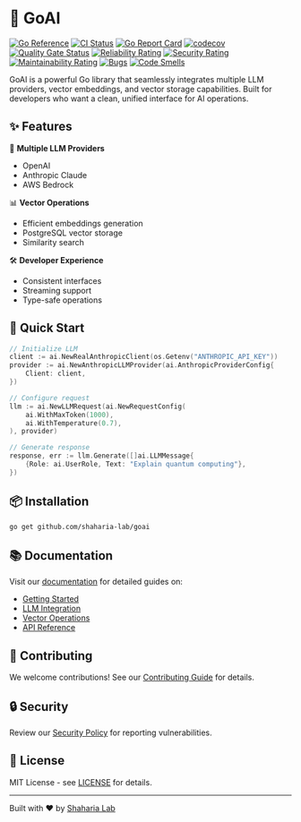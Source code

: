 # 🚀 GoAI

[![Go Reference](https://pkg.go.dev/badge/github.com/shaharia-lab/goai.svg)](https://pkg.go.dev/github.com/shaharia-lab/goai)
[![CI Status](https://github.com/shaharia-lab/goai/actions/workflows/CI.yaml/badge.svg)](https://github.com/shaharia-lab/goai/actions/workflows/CI.yaml)
[![Go Report Card](https://goreportcard.com/badge/github.com/shaharia-lab/goai)](https://goreportcard.com/report/github.com/shaharia-lab/goai)
[![codecov](https://codecov.io/gh/shaharia-lab/goai/branch/main/graph/badge.svg)](https://codecov.io/gh/shaharia-lab/goai)
[![Quality Gate Status](https://sonarcloud.io/api/project_badges/measure?project=shaharia-lab_goai&metric=alert_status)](https://sonarcloud.io/summary/new_code?id=shaharia-lab_goai)
[![Reliability Rating](https://sonarcloud.io/api/project_badges/measure?project=shaharia-lab_goai&metric=reliability_rating)](https://sonarcloud.io/summary/new_code?id=shaharia-lab_goai)
[![Security Rating](https://sonarcloud.io/api/project_badges/measure?project=shaharia-lab_goai&metric=security_rating)](https://sonarcloud.io/summary/new_code?id=shaharia-lab_goai)
[![Maintainability Rating](https://sonarcloud.io/api/project_badges/measure?project=shaharia-lab_goai&metric=sqale_rating)](https://sonarcloud.io/summary/new_code?id=shaharia-lab_goai)
[![Bugs](https://sonarcloud.io/api/project_badges/measure?project=shaharia-lab_goai&metric=bugs)](https://sonarcloud.io/summary/new_code?id=shaharia-lab_goai)
[![Code Smells](https://sonarcloud.io/api/project_badges/measure?project=shaharia-lab_goai&metric=code_smells)](https://sonarcloud.io/summary/new_code?id=shaharia-lab_goai)

GoAI is a powerful Go library that seamlessly integrates multiple LLM providers, vector embeddings, and vector storage capabilities. Built for developers who want a clean, unified interface for AI operations.

## ✨ Features

🤖 **Multiple LLM Providers**
- OpenAI
- Anthropic Claude
- AWS Bedrock

📊 **Vector Operations**
- Efficient embeddings generation
- PostgreSQL vector storage
- Similarity search

🛠 **Developer Experience**
- Consistent interfaces
- Streaming support
- Type-safe operations

## 🚀 Quick Start

```go
// Initialize LLM
client := ai.NewRealAnthropicClient(os.Getenv("ANTHROPIC_API_KEY"))
provider := ai.NewAnthropicLLMProvider(ai.AnthropicProviderConfig{
    Client: client,
})

// Configure request
llm := ai.NewLLMRequest(ai.NewRequestConfig(
    ai.WithMaxToken(1000),
    ai.WithTemperature(0.7),
), provider)

// Generate response
response, err := llm.Generate([]ai.LLMMessage{
    {Role: ai.UserRole, Text: "Explain quantum computing"},
})
```

## 📦 Installation

```bash
go get github.com/shaharia-lab/goai
```

## 📚 Documentation

Visit our [documentation](docs/index.md) for detailed guides on:
- [Getting Started](docs/getting_started.md)
- [LLM Integration](docs/llm/index.md)
- [Vector Operations](docs/vector-store/index.md)
- [API Reference](https://pkg.go.dev/github.com/shaharia-lab/goai)

## 🤝 Contributing

We welcome contributions! See our [Contributing Guide](CONTRIBUTING.md) for details.

## 🔒 Security

Review our [Security Policy](SECURITY.md) for reporting vulnerabilities.

## 📝 License

MIT License - see [LICENSE](LICENSE) for details.

---
Built with ❤️ by [Shaharia Lab](https://github.com/shaharia-lab)